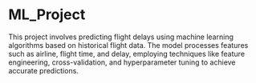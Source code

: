 # ML_Project
This project involves predicting flight delays using machine learning algorithms based on historical flight data. The model processes features such as airline, flight time, and delay, employing techniques like feature engineering, cross-validation, and hyperparameter tuning to achieve accurate predictions.
